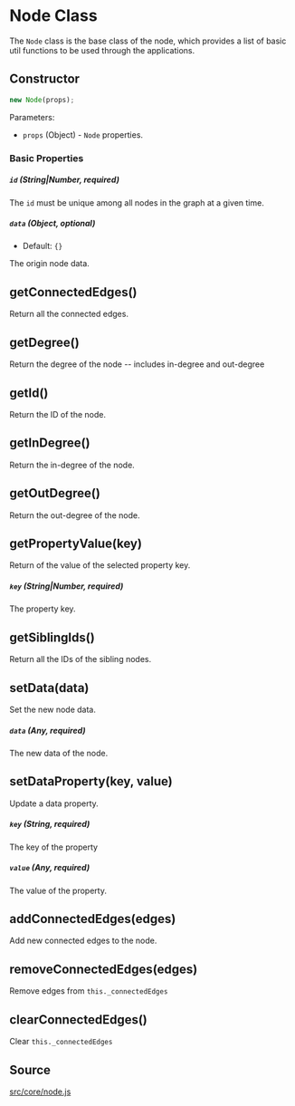 # Node Class

The `Node` class is the base class of the node, which provides a list of basic util functions to be used through the applications.


## Constructor
```js
new Node(props);
```

Parameters:
- `props` (Object) - `Node` properties.

### Basic Properties
##### `id` (String|Number, required)

The `id` must be unique among all nodes in the graph at a given time.

##### `data` (Object, optional)

- Default: `{}`

The origin node data.


## getConnectedEdges()
Return all the connected edges.


## getDegree()

Return the degree of the node -- includes in-degree and out-degree


## getId()

Return the ID of the node.


## getInDegree()

Return the in-degree of the node.


## getOutDegree()

Return the out-degree of the node.


## getPropertyValue(key)

Return of the value of the selected property key.

##### `key` (String|Number, required)

The property key.


## getSiblingIds()

Return all the IDs of the sibling nodes.


## setData(data)

Set the new node data.

##### `data` (Any, required)

The new data of the node.


## setDataProperty(key, value)

Update a data property.

##### `key` (String, required)

The key of the property

##### `value` (Any, required)

The value of the property.


## addConnectedEdges(edges)

Add new connected edges to the node.


## removeConnectedEdges(edges)

Remove edges from `this._connectedEdges`


## clearConnectedEdges()

Clear `this._connectedEdges`


## Source

[src/core/node.js](https://github.com/uber-common/graph.gl/blob/master/src/core/node.js)
